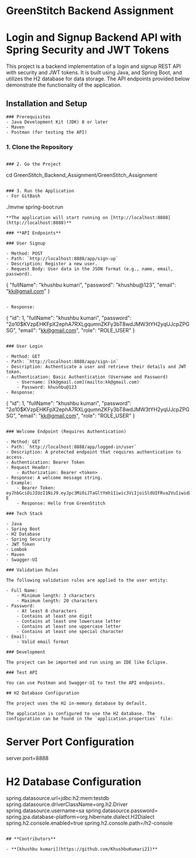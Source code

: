 # GreenStitch Backend Assignment
# Login and Signup Backend API with Spring Security and JWT Tokens

This project is a backend implementation of a login and signup REST API with security and JWT tokens. It is built using Java, and Spring Boot, and utilizes the H2 database for data storage. The API endpoints provided below demonstrate the functionality of the application.

## Installation and Setup

```
### Prerequisites
- Java Development Kit (JDK) 8 or later
- Maven
- Postman (for testing the API)
```

### 1. Clone the Repository

```

### 2. Go the Project

```
cd GreenStitch_Backend_Assignment/GreenStitch_Assignment

```

### 3. Run the Application
- For GitBash
```
./mvnw spring-boot:run

```
**The application will start running on [http://localhost:8888](http://localhost:8888)**

### **API Endpoints**

### User Signup

- Method: POST
- Path: `http://localhost:8888/app/sign-up`
- Description: Register a new user.
- Request Body: User data in the JSON format (e.g., name, email, password).

```

{
  "fullName": "khushbu kumari",
  "password": "khushbu@123",
  "email": "kk@gmail.com"
}
```

- Response:

```
{
    "id": 1,
    "fullName": "khushbu kumari",
    "password": "$2a$10$KVzpEHKFpX2ephA7RXLgqumnZKFy3bT8wdJMW3tYH2yqUJcpZPGSG",
    "email": "kk@gmail.com",
    "role": "ROLE_USER"
}

```

### User Login

- Method: GET
- Path: `http://localhost:8888/app/sign-in`
- Description: Authenticate a user and retrieve their details and JWT token.
- Authentication: Basic Authentication (Username and Password)
    - Username: [kk@gmail.com](mailto:kk@gmail.com)
    - Password: khushbu@123
- Response:

```
{
    "id": 1,
    "fullName": "khushbu kumari",
    "password": "$2a$10$KVzpEHKFpX2ephA7RXLgqumnZKFy3bT8wdJMW3tYH2yqUJcpZPGSG",
    "email": "kk@gmail.com",
    "role": "ROLE_USER"
}

```

### Welcome Endpoint (Requires Authentication)

- Method: GET
- Path: `http://localhost:8888/app/logged-in/user`
- Description: A protected endpoint that requires authentication to access.
- Authentication: Bearer Token
- Request Header:
    - Authorization: Bearer <token>
- Response: A welcome message string.
- Example:
    - Bearer Token: eyJhbGciOiJIUzI1NiJ9.eyJpc3MiOiJTaGltYmh1Iiwic3ViIjoiSldUIFRva2VuIiwidXNlcm5hbWUiOiJza0BnbWFpbC5jb20iLCJyb2xlIjoiUk9MRV9VU0VSIiwiaWF0IjoxNjg1Njc3Mzg3LCJleHAiOjE2ODU3MDczODd9.VwM2IGD1fABjEcnNoMb4uIyBnYe3_BmZGx33dElaD-E
    - Response: Hello from GreenStitch

### Tech Stack

- Java
- Spring Boot
- H2 Database
- Spring Security
- JWT Token
- Lombok
- Maven
- Swagger-UI

### Validation Rules

The following validation rules are applied to the user entity:

- Full Name:
    - Minimum length: 3 characters
    - Maximum length: 20 characters
- Password:
    - At least 8 characters
    - Contains at least one digit
    - Contains at least one lowercase letter
    - Contains at least one uppercase letter
    - Contains at least one special character
- Email:
    - Valid email format

### Development

The project can be imported and run using an IDE like Eclipse.

### Test API

You can use Postman and Swagger-UI to test the API endpoints.

## H2 Database Configuration

The project uses the H2 in-memory database by default.

The application is configured to use the H2 database. The configuration can be found in the `application.properties` file:

```
# Server Port Configuration
server.port=8888

# H2 Database Configuration
spring.datasource.url=jdbc:h2:mem:testdb
spring.datasource.driverClassName=org.h2.Driver
spring.datasource.username=sa
spring.datasource.password=
spring.jpa.database-platform=org.hibernate.dialect.H2Dialect
spring.h2.console.enabled=true
spring.h2.console.path=/h2-console

```

## **Contributors**

- **[khushbu kumari](https://github.com/KhushbuKumari21)**
 
